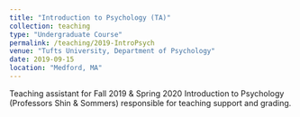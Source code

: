 ```yaml
---
title: "Introduction to Psychology (TA)"
collection: teaching
type: "Undergraduate Course"
permalink: /teaching/2019-IntroPsych
venue: "Tufts University, Department of Psychology"
date: 2019-09-15
location: "Medford, MA"
---
```


Teaching assistant for Fall 2019 & Spring 2020 Introduction to Psychology (Professors Shin & Sommers) responsible for teaching support and grading.
